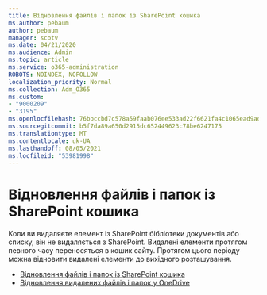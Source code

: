 ```yaml
---
title: Відновлення файлів і папок із SharePoint кошика
ms.author: pebaum
author: pebaum
manager: scotv
ms.date: 04/21/2020
ms.audience: Admin
ms.topic: article
ms.service: o365-administration
ROBOTS: NOINDEX, NOFOLLOW
localization_priority: Normal
ms.collection: Adm_O365
ms.custom:
- "9000209"
- "3195"
ms.openlocfilehash: 76bbccbd7c578a59faab076ee533ad22f6621fa4c1065ead9adce091acb0ef51
ms.sourcegitcommit: b5f7da89a650d2915dc652449623c78be6247175
ms.translationtype: MT
ms.contentlocale: uk-UA
ms.lasthandoff: 08/05/2021
ms.locfileid: "53981998"
---
```

# <a name="restore-files-or-folders-from-the-sharepoint-recycle-bin"></a>Відновлення файлів і папок із SharePoint кошика 

Коли ви видаляєте елемент із SharePoint бібліотеки документів або списку, він не видаляється з SharePoint. Видалені елементи протягом певного часу переносяться в кошик сайту. Протягом цього періоду можна відновити видалені елементи до вихідного розташування.

- [Відновлення файлів і папок із SharePoint кошика](https://support.office.com/article/Restore-items-in-the-Recycle-Bin-of-a-SharePoint-site-6df466b6-55f2-4898-8d6e-c0dff851a0be)
- [Відновлення видалених файлів і папок у OneDrive](https://support.office.com/article/restore-deleted-files-or-folders-in-onedrive-949ada80-0026-4db3-a953-c99083e6a84f)
